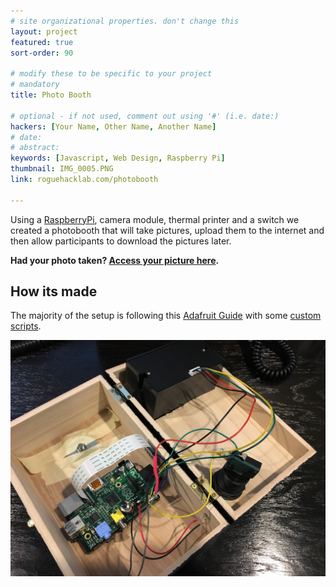 ```yaml
---
# site organizational properties. don't change this
layout: project
featured: true
sort-order: 90

# modify these to be specific to your project
# mandatory
title: Photo Booth

# optional - if not used, comment out using '#' (i.e. date:)
hackers: [Your Name, Other Name, Another Name]
# date: 
# abstract: 
keywords: [Javascript, Web Design, Raspberry Pi]
thumbnail: IMG_0005.PNG
link: roguehacklab.com/photobooth

---
```


Using a [RaspberryPi](http://RaspberryPi.org), camera module, thermal printer and a switch we created a photobooth that will take pictures, upload them to the internet and then allow participants to download the pictures later.
<!-- more -->

__Had your photo taken? [Access your picture here](http://roguehacklab.com/photobooth/).__

## How its made

The majority of the setup is following this [Adafruit Guide](https://learn.adafruit.com/instant-camera-using-raspberry-pi-and-thermal-printer) with some [custom scripts](https://github.com/rogue-hack-lab/photobooth).

<img src="IMG_8679.JPG" class="u-max-full-width">